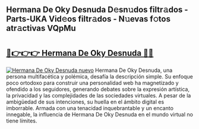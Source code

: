 ## Hermana De Oky Desnuda D𝚎sn𝚞dos filtr𝚊dos - Parts-UKA Vid𝚎os filtr𝚊dos - N𝚞evas f𝚘tos atr𝚊ctivas VQpMu

# <h2><a href="http://mbcklu8.tromn.icu/?c=Hermana+De+Oky+Desnuda">🔗👉👉👉 Hermana De Oky Desnuda 🔗🔗</a></h2>

[![Hermana De Oky Desnuda nuevo](https://i.imgur.com/pEAQMta.gif)](http://mbcklu8.tromn.icu/?c=Hermana+De+Oky+Desnuda)
Hermana De Oky Desnuda, una persona multifacética y polémica, desafía la descripción simple. Su enfoque poco ortodoxo para construir una personalidad web ha magnetizado y ofendido a los seguidores, generando debates sobre la expresión artística, la privacidad y las complejidades de las sociedades virtuales. A pesar de la ambigüedad de sus intenciones, su huella en el ámbito digital es imborrable. Armada con una tenacidad inquebrantable y un encanto innegable, la influencia de Hermana De Oky Desnuda en el mundo virtual no tiene límites.
